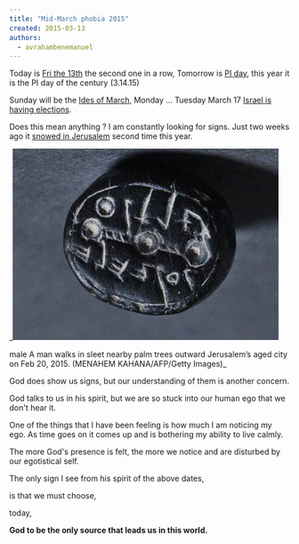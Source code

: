 ```yaml
---
title: "Mid-March phobia 2015"
created: 2015-03-13
authors: 
  - avrahambenemanuel
---
```


Today is [Fri the 13th](http://en.wikipedia.org/wiki/Friday_the_13th) the second one in a row, Tomorrow is [PI day](http://en.wikipedia.org/wiki/Pi_Day), this year it is the PI day of the century (3.14.15)

Sunday will be the [Ides of March](http://en.wikipedia.org/wiki/Ides_of_March), Monday … Tuesday March 17 [Israel is having elections](http://en.wikipedia.org/wiki/Israeli_legislative_election,_2015).

Does this mean anything ? I am constantly looking for signs. Just two weeks ago it [snowed in Jerusalem](https://www.google.com/search?site=&tbm=isch&source=hp&biw=1366&bih=643&q=snow+in+jerusalem+2015&oq=snow+in+jerusalem+2015) second time this year.

_[![](assets/images/image003.jpg)](http://aviwollman.files.wordpress.com/2015/03/image003.jpg)

male A man walks in sleet nearby palm trees outward Jerusalem’s aged city on Feb 20, 2015. (MENAHEM KAHANA/AFP/Getty Images)_

God does show us signs, but our understanding of them is another concern.

God talks to us in his spirit, but we are so stuck into our human ego that we don't hear it.

One of the things that I have been feeling is how much I am noticing my ego. As time goes on it comes up and is bothering my ability to live calmly.

The more God's presence is felt, the more we notice and are disturbed by our egotistical self.

The only sign I see from his spirit of the above dates,

is that we must choose,

today,

**God to be the only source that leads us in this world.**
